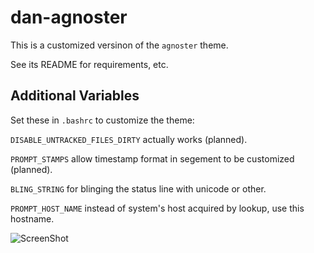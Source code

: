 # dan-agnoster

This is a customized versinon of the `agnoster` theme.

See its README for requirements, etc.


## Additional Variables


Set these in `.bashrc` to customize the theme:

`DISABLE_UNTRACKED_FILES_DIRTY` actually works (planned).

`PROMPT_STAMPS` allow timestamp format in segement to be customized (planned).

`BLING_STRING` for blinging the status line with unicode or other.

`PROMPT_HOST_NAME` instead of system's host acquired by lookup, use this hostname.

![ScreenShot](dan-agnoster-bash-sshot.png)